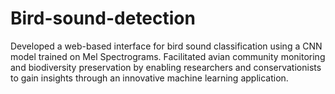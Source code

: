 # Bird-sound-detection
Developed a web-based interface for bird sound classification using a CNN model trained on Mel Spectrograms. Facilitated avian community monitoring and biodiversity preservation by enabling researchers and conservationists to gain insights through an innovative machine learning application.
